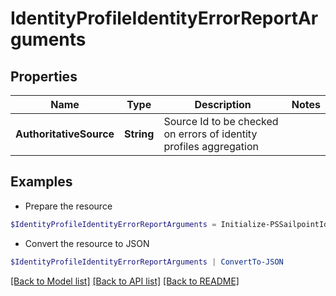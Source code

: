 # IdentityProfileIdentityErrorReportArguments
## Properties

Name | Type | Description | Notes
------------ | ------------- | ------------- | -------------
**AuthoritativeSource** | **String** | Source Id to be checked on errors of identity profiles aggregation | 

## Examples

- Prepare the resource
```powershell
$IdentityProfileIdentityErrorReportArguments = Initialize-PSSailpointIdentityProfileIdentityErrorReportArguments  -AuthoritativeSource 1234sourceId5678902
```

- Convert the resource to JSON
```powershell
$IdentityProfileIdentityErrorReportArguments | ConvertTo-JSON
```

[[Back to Model list]](../README.md#documentation-for-models) [[Back to API list]](../README.md#documentation-for-api-endpoints) [[Back to README]](../README.md)

